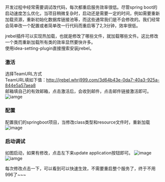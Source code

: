 开发过程中经常需要调试改代码，每次都重启服务效率很低。尽管spring boot的启动速度怎么优化，当项目稍微复杂时，启动还是需要一定的时间，例如需要重新加载资源，重新初始化数据库链接池等，而这些通常我们是不会修改的。我们经常会简单改一个配置或者简单改一行代码而重启等了2,3分钟，效率很低。  

jrebel插件可以实现热加载，也就是修改了哪些文件，就加载哪些文件。这比修改一个类而重新加载所有类的效率显然要快许多。  
使用idea-setting-plugin直接搜索安装jrebel。

### 激活
选择TeamURL方式  
TeamURL填如下值：http://jrebel.whrj999.com/3d64b43e-0da7-40a3-925a-844e5a57aea8   
邮箱填自己的有效邮箱，点击激活后，会收到邮件，点击邮件链接激活即可。  
![iamge]()  

### 配置  
配置我们的springboot项目，当修改class类型和resource文件时，重新加载   
![image]()  

### 启动调试
如图启动，如果有修改，点击左下来update application按钮即可。
![image]()  
![iamge]()  

每次修改点击一下，可以看到可以快速生效，不需要重启整个服务了，终于不用996了~~~